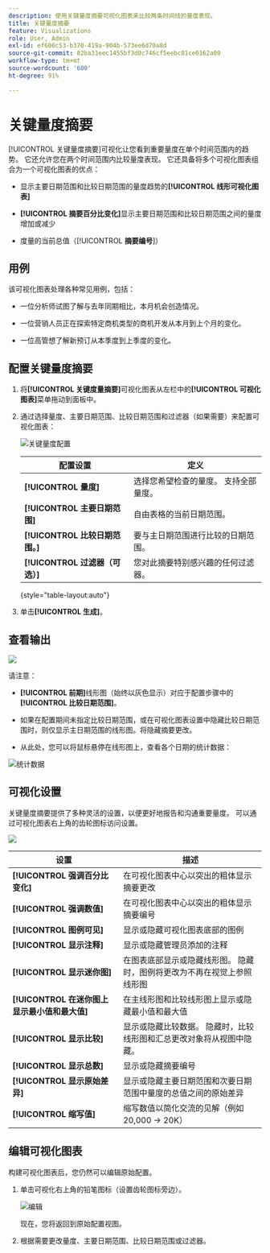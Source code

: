 ```yaml
---
description: 使用关键量度摘要可视化图表来比较两条时间线的量度表现。
title: 关键量度摘要
feature: Visualizations
role: User, Admin
exl-id: ef606c53-b370-419a-904b-573ee6d70a8d
source-git-commit: 82ba31eec1455bf3d0c746cf5eebc81ce6162a00
workflow-type: tm+mt
source-wordcount: '600'
ht-degree: 91%

---
```


# 关键量度摘要

[!UICONTROL 关键量度摘要]可视化让您看到重要量度在单个时间范围内的趋势。 它还允许您在两个时间范围内比较量度表现。 它还具备将多个可视化图表组合为一个可视化图表的优点：

* 显示主要日期范围和比较日期范围的量度趋势的&#x200B;**[!UICONTROL 线形可视化图表]**

* **[!UICONTROL 摘要百分比变化]**&#x200B;显示主要日期范围和比较日期范围之间的量度增加或减少

* 度量的当前总值（[!UICONTROL **摘要编号**]）

## 用例

该可视化图表处理各种常见用例，包括：

* 一位分析师试图了解与去年同期相比，本月机会创造情况。

* 一位营销人员正在探索特定商机类型的商机开发从本月到上个月的变化。

* 一位高管想了解新预订从本季度到上季度的变化。

## 配置关键量度摘要

1. 将&#x200B;**[!UICONTROL 关键度量摘要]**&#x200B;可视化图表从左栏中的&#x200B;**[!UICONTROL 可视化图表]**&#x200B;菜单拖动到面板中。

1. 通过选择量度、主要日期范围、比较日期范围和过滤器（如果需要）来配置可视化图表：

   ![关键量度配置](assets/key-metric-config.png)

   | 配置设置 | 定义 |
   | --- | --- |
   | **[!UICONTROL 量度]** | 选择您希望检查的量度。 支持全部量度。 |
   | **[!UICONTROL 主要日期范围]** | 自由表格的当前日期范围。 |
   | **[!UICONTROL 比较日期范围。]** | 要与主日期范围进行比较的日期范围。 |
   | **[!UICONTROL 过滤器（可选）]** | 您对此摘要特别感兴趣的任何过滤器。 |

   {style="table-layout:auto"}

1. 单击&#x200B;**[!UICONTROL 生成]**。

## 查看输出

![](assets/key-metric-output.png)

请注意：

* **[!UICONTROL 前期]**&#x200B;线形图（始终以灰色显示）对应于配置步骤中的&#x200B;**[!UICONTROL 比较日期范围]**。

* 如果在配置期间未指定比较日期范围，或在可视化图表设置中隐藏比较日期范围时，则仅显示主日期范围的线形图。将隐藏摘要更改。

* 从此处，您可以将鼠标悬停在线形图上，查看各个日期的统计数据：

![统计数据](assets/key-metric-output2.png)

## 可视化设置

关键量度摘要提供了多种灵活的设置，以便更好地报告和沟通重要量度。 可以通过可视化图表右上角的齿轮图标访问设置。

![](assets/key-metric-settings.png)

| 设置 | 描述 |
| --- | --- |
| **[!UICONTROL 强调百分比变化]** | 在可视化图表中心以突出的粗体显示摘要更改 |
| **[!UICONTROL 强调数值]** | 在可视化图表中心以突出的粗体显示摘要编号 |
| **[!UICONTROL 图例可见]** | 显示或隐藏可视化图表底部的图例 |
| **[!UICONTROL 显示注释]** | 显示或隐藏管理员添加的注释 |
| **[!UICONTROL 显示迷你图]** | 在图表底部显示或隐藏线形图。 隐藏时，图例将更改为不再在视觉上参照线形图 |
| **[!UICONTROL 在迷你图上显示最小值和最大值]** | 在主线形图和比较线形图上显示或隐藏最小值和最大值 |
| **[!UICONTROL 显示比较]** | 显示或隐藏比较数据。 隐藏时，比较线形图和汇总更改对象将从视图中隐藏。 |
| **[!UICONTROL 显示总数]** | 显示或隐藏摘要编号 |
| **[!UICONTROL 显示原始差异]** | 显示或隐藏主要日期范围和次要日期范围中量度的总值之间的原始差异 |
| **[!UICONTROL 缩写值]** | 缩写数值以简化交流的见解（例如 20,000 -> 20K） |

## 编辑可视化图表

构建可视化图表后，您仍然可以编辑原始配置。

1. 单击可视化右上角的铅笔图标（设置齿轮图标旁边）。

   ![编辑](assets/edit-icon.png)

   现在，您将返回到原始配置视图。

1. 根据需要更改量度、主要日期范围、比较日期范围或过滤器。

